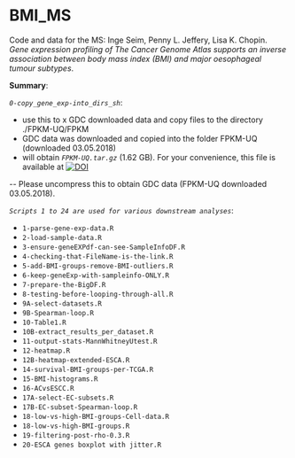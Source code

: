 # BMI_MS
Code and data for the MS: 
Inge Seim, Penny L. Jeffery, Lisa K. Chopin. *Gene expression profiling of The Cancer Genome Atlas supports an inverse association between body mass index (BMI) and major oesophageal tumour subtypes*.

**Summary**:

*`0-copy_gene_exp-into_dirs_sh`*:
- use this to x GDC downloaded data and copy files to the directory ./FPKM-UQ/FPKM
- GDC data was downloaded and copied into the folder FPKM-UQ (downloaded 03.05.2018)
- will obtain *`FPKM-UQ.tar.gz`* (1.62 GB). For your convenience, this file is available at 
[![DOI](https://zenodo.org/badge/DOI/10.5281/zenodo.1322358.svg)](https://doi.org/10.5281/zenodo.1322358)

-- Please uncompress this to obtain GDC data (FPKM-UQ downloaded 03.05.2018).


*`Scripts 1 to 24 are used for various downstream analyses`*:
- `1-parse-gene-exp-data.R`
- `2-load-sample-data.R`
- `3-ensure-geneEXPdf-can-see-SampleInfoDF.R`
- `4-checking-that-FileName-is-the-link.R`
- `5-add-BMI-groups-remove-BMI-outliers.R`
- `6-keep-geneExp-with-sampleinfo-ONLY.R`
- `7-prepare-the-BigDF.R`
- `8-testing-before-looping-through-all.R`
- `9A-select-datasets.R`
- `9B-Spearman-loop.R`
- `10-Table1.R`
- `10B-extract_results_per_dataset.R`
- `11-output-stats-MannWhitneyUtest.R`
- `12-heatmap.R`
- `12B-heatmap-extended-ESCA.R`
- `14-survival-BMI-groups-per-TCGA.R`
- `15-BMI-histograms.R`
- `16-ACvsESCC.R`
- `17A-select-EC-subsets.R`
- `17B-EC-subset-Spearman-loop.R`
- `18-low-vs-high-BMI-groups-Cell-data.R`
- `18-low-vs-high-BMI-groups.R`
- `19-filtering-post-rho-0.3.R`
- `20-ESCA genes boxplot with jitter.R`
